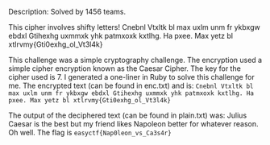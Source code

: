 Description:
Solved by 1456 teams.

This cipher involves shifty letters! Cnebnl Vtxltk bl max uxlm unm fr ykbxgw ebdxl Gtihexhg uxmmxk yhk patmxoxk kxtlhg. Ha pxee. Max yetz bl xtlrvmy{Gti0exhg_ol_Vt3l4k}


This challenge was a simple cryptography challenge. The encryption used a simple cipher encryption known as the Caesar Cipher. The key for the cipher used is 7. I generated a one-liner in Ruby to solve this challenge for me. The encrypted text (can be found in enc.txt) and is:
`Cnebnl Vtxltk bl max uxlm unm fr ykbxgw ebdxl Gtihexhg uxmmxk yhk patmxoxk kxtlhg. Ha pxee. Max yetz bl xtlrvmy{Gti0exhg_ol_Vt3l4k}`

The output of the deciphered text (can be found in plain.txt) was:
Julius Caesar is the best but my friend likes Napoleon better for whatever reason. Oh well. The flag is `easyctf{Nap0leon_vs_Ca3s4r}`

